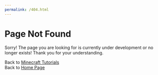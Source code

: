 ```yaml
---
permalink: /404.html
---
```


# Page Not Found

Sorry! The page you are looking for is currently under development or no longer exists! Thank you for your understanding.

Back to [Minecraft Tutorials](https://championash5357.github.io/ChampionAsh5357/tutorial/minecraft)  
Back to [Home Page](https://championash5357.github.io/ChampionAsh5357/)  